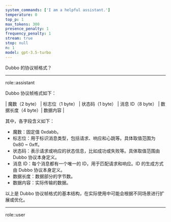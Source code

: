 ```yaml
---
system_commands: ['I am a helpful assistant.']
temperature: 0
top_p: 1
max_tokens: 300
presence_penalty: 1
frequency_penalty: 1
stream: true
stop: null
n: 1
model: gpt-3.5-turbo
---
```


Dubbo 的协议帧格式？


<hr class="__chatgpt_plugin">

role::assistant



Dubbo 协议帧格式如下：

| 魔数（2 byte） | 标志位（1 byte） | 状态码（1 byte） | 消息 ID（8 byte） | 数据长度（4 byte）| 数据内容 |

其中，各字段含义如下：

- 魔数：固定值 0xdabb。
- 标志位：用于标识消息类型，包括请求、响应和心跳等。具体取值范围为 0x80 ~ 0xff。
- 状态码：表示请求或响应的状态信息，比如成功或失败等。具体取值范围由 Dubbo 协议本身定义。
- 消息 ID：每个消息都有一个唯一的 ID，用于匹配请求和响应。ID 的生成方式由 Dubbo 协议本身定义。
- 数据长度：数据部分的字节数。
- 数据内容：实际传输的数据。

以上是 Dubbo 协议帧格式的基本结构，在实际使用中可能会根据不同场景进行扩展或优化。

<hr class="__chatgpt_plugin">

role::user

